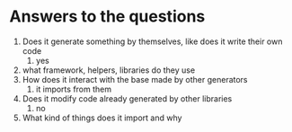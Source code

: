 # Answers to the questions

1. Does it generate something by themselves, like does it write their own code
   1. yes
2. what framework, helpers, libraries do they use
3. How does it interact with the base made by other generators
   1. it imports from them
4. Does it modify code already generated by other libraries
   1. no
5. What kind of things does it import and why
